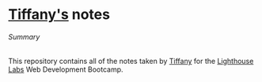 # [Tiffany's](https://github.com/tkchui) notes

###### Summary
This repository contains all of the notes taken by [Tiffany](https://github.com/tkchui) for the [Lighthouse Labs](https://lighthouselabs.com) Web Development Bootcamp.
